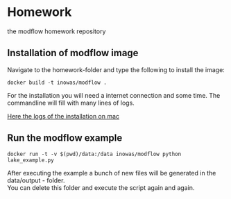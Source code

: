 # Homework
the modflow homework repository

## Installation of modflow image

Navigate to the homework-folder and type the following to install the image:

```shell
docker build -t inowas/modflow .
```

For the installation you will need a internet connection and some time.
The commandline will fill with many lines of logs.

[Here the logs of the installation on mac](./log_docker_modflow_image_installation.log)

## Run the modflow example

```shell
docker run -t -v $(pwd)/data:/data inowas/modflow python lake_example.py
```

After executing the example a bunch of new files will be generated in the data/output - folder.  
You can delete this folder and execute the script again and again.


